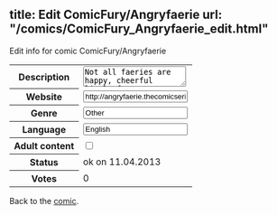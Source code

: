 title: Edit ComicFury/Angryfaerie
url: "/comics/ComicFury_Angryfaerie_edit.html"
---
Edit info for comic ComicFury/Angryfaerie

<form name="comic" action="http://gaepostmail.appengine.com/comic" name="post">
<table class="comicinfo">
<tr>
<th>Description</th><td><textarea name="description">Not all faeries are happy, cheerful little forest creatures. One, in fact, is downright ornery. She's mean-spirited, violent.. and ANGRY. Welcome to the twisted world of Angry Faerie.</textarea></td>
</tr>
<tr>
<th>Website</th><td><input type="text" name="url" value="http://angryfaerie.thecomicseries.com/"/></td>
</tr>
<tr>
<th>Genre</th><td><input type="text" name="genre" value="Other"/></td>
</tr>
<tr>
<th>Language</th><td><input type="text" name="language" value="English"/></td>
</tr>
<tr>
<th>Adult content</th><td><input type="checkbox" name="adult" value="adult" /></td>
</tr>
<tr>
<th>Status</th><td>ok on 11.04.2013</td>
</tr>
<tr>
<th>Votes</th><td>0</div></td>
</tr>
</table>
</form>

Back to the [comic](/comics/ComicFury_Angryfaerie.html).
